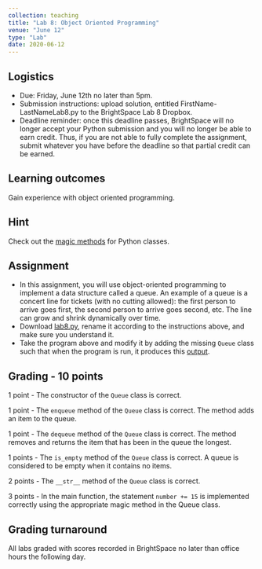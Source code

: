 ```yaml
---
collection: teaching
title: "Lab 8: Object Oriented Programming"
venue: "June 12"
type: "Lab"
date: 2020-06-12
---
```


## Logistics
* Due: Friday, June 12th no later than 5pm.
* Submission instructions: upload solution,
entitled FirstName-LastNameLab8.py
to the BrightSpace Lab 8 Dropbox.
* Deadline reminder: once this deadline passes, BrightSpace will no longer accept your Python
submission and you will no longer be able to earn credit. Thus, if you are not able to fully
complete the assignment, submit whatever you have before the deadline so that partial credit can be earned.

## Learning outcomes
Gain experience with object oriented programming.

## Hint
Check out the [magic methods](https://www.python-course.eu/python3_magic_methods.php) for Python classes.

## Assignment
* In this assignment, you will use object-oriented programming to
implement a data structure called a queue. An example of a
queue is a concert line for tickets (with no cutting allowed):
the first person to arrive goes first, the second person to arrive
goes second, etc. The line can grow and shrink dynamically over time.
* Download [lab8.py](https://lgw2.github.io/teaching/csci127-summer-2020/labs/lab8.py),
rename it according to the instructions above, and make sure you
understand it.
* Take the program above and modify it by adding the missing `Queue`
class such that when the program is run, it produces this [output](https://lgw2.github.io/teaching/csci127-summer-2020/labs/lab8_output.txt).

## Grading - 10 points
1 point - The constructor of the `Queue` class is correct.

1 point - The `enqueue` method of the `Queue` class is correct. The method adds an
item to the queue.

1 point - The `dequeue` method of the `Queue` class is correct. The method removes
and returns the item that has been in the queue the longest.

1 points - The `is_empty` method of the `Queue` class is correct. A queue is
considered to be empty when it contains no items.

2 points - The `__str__` method of the `Queue` class is correct.

3 points - In the main function, the statement `number += 15` is implemented
correctly using the appropriate magic method in the Queue class.

## Grading turnaround
All labs graded with scores recorded in BrightSpace no later than office hours the following day.
